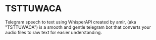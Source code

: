 # TSTTUWACA
Telegram speech to text using WhisperAPI created by amir, (aka "TSTTUWACA") is a smooth and gentle telegram bot that converts your audio files to raw text for easier understanding.
